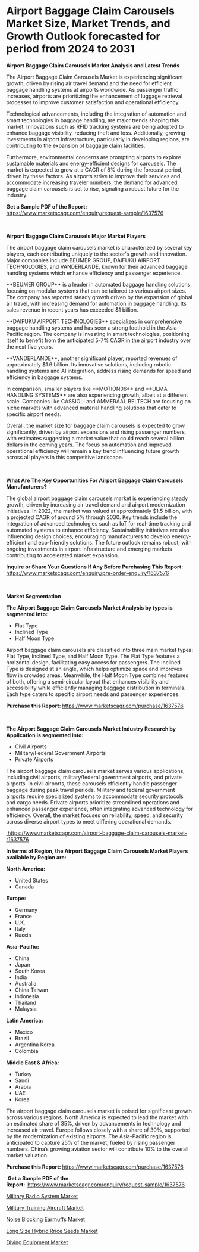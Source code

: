 <p><h1>Airport Baggage Claim Carousels Market Size, Market Trends, and Growth Outlook forecasted for period from 2024 to 2031</h1></p><p><strong>Airport Baggage Claim Carousels Market Analysis and Latest Trends</strong></p>
<p><p>The Airport Baggage Claim Carousels Market is experiencing significant growth, driven by rising air travel demand and the need for efficient baggage handling systems at airports worldwide. As passenger traffic increases, airports are prioritizing the enhancement of luggage retrieval processes to improve customer satisfaction and operational efficiency. </p><p>Technological advancements, including the integration of automation and smart technologies in baggage handling, are major trends shaping this market. Innovations such as RFID tracking systems are being adopted to enhance baggage visibility, reducing theft and loss. Additionally, growing investments in airport infrastructure, particularly in developing regions, are contributing to the expansion of baggage claim facilities.</p><p>Furthermore, environmental concerns are prompting airports to explore sustainable materials and energy-efficient designs for carousels. The market is expected to grow at a CAGR of 8% during the forecast period, driven by these factors. As airports strive to improve their services and accommodate increasing traveler numbers, the demand for advanced baggage claim carousels is set to rise, signaling a robust future for the industry.</p></p>
<p><strong>Get a Sample PDF of the Report:&nbsp;</strong> <a href="https://www.marketscagr.com/enquiry/request-sample/1637576">https://www.marketscagr.com/enquiry/request-sample/1637576</a></p>
<p>&nbsp;</p>
<p><strong>Airport Baggage Claim Carousels Major Market Players</strong></p>
<p><p>The airport baggage claim carousels market is characterized by several key players, each contributing uniquely to the sector's growth and innovation. Major companies include BEUMER GROUP, DAIFUKU AIRPORT TECHNOLOGIES, and VANDERLANDE, known for their advanced baggage handling systems which enhance efficiency and passenger experience.</p><p>**BEUMER GROUP** is a leader in automated baggage handling solutions, focusing on modular systems that can be tailored to various airport sizes. The company has reported steady growth driven by the expansion of global air travel, with increasing demand for automation in baggage handling. Its sales revenue in recent years has exceeded $1 billion.</p><p>**DAIFUKU AIRPORT TECHNOLOGIES** specializes in comprehensive baggage handling systems and has seen a strong foothold in the Asia-Pacific region. The company is investing in smart technologies, positioning itself to benefit from the anticipated 5-7% CAGR in the airport industry over the next five years.</p><p>**VANDERLANDE**, another significant player, reported revenues of approximately $1.6 billion. Its innovative solutions, including robotic handling systems and AI integration, address rising demands for speed and efficiency in baggage systems.</p><p>In comparison, smaller players like **MOTION06** and **ULMA HANDLING SYSTEMS** are also experiencing growth, albeit at a different scale. Companies like CASSIOLI and AMMERAAL BELTECH are focusing on niche markets with advanced material handling solutions that cater to specific airport needs.</p><p>Overall, the market size for baggage claim carousels is expected to grow significantly, driven by airport expansions and rising passenger numbers, with estimates suggesting a market value that could reach several billion dollars in the coming years. The focus on automation and improved operational efficiency will remain a key trend influencing future growth across all players in this competitive landscape.</p></p>
<p>&nbsp;</p>
<p><strong>What Are The Key Opportunities For Airport Baggage Claim Carousels Manufacturers?</strong></p>
<p><p>The global airport baggage claim carousels market is experiencing steady growth, driven by increasing air travel demand and airport modernization initiatives. In 2022, the market was valued at approximately $1.5 billion, with a projected CAGR of around 5% through 2030. Key trends include the integration of advanced technologies such as IoT for real-time tracking and automated systems to enhance efficiency. Sustainability initiatives are also influencing design choices, encouraging manufacturers to develop energy-efficient and eco-friendly solutions. The future outlook remains robust, with ongoing investments in airport infrastructure and emerging markets contributing to accelerated market expansion.</p></p>
<p><strong>Inquire or Share Your Questions If Any Before Purchasing This Report:</strong> <a href="https://www.marketscagr.com/enquiry/pre-order-enquiry/1637576">https://www.marketscagr.com/enquiry/pre-order-enquiry/1637576</a></p>
<p>&nbsp;</p>
<p><strong>Market Segmentation</strong></p>
<p><strong>The Airport Baggage Claim Carousels Market Analysis by types is segmented into:</strong></p>
<p><ul><li>Flat Type</li><li>Inclined Type</li><li>Half Moon Type</li></ul></p>
<p><p>Airport baggage claim carousels are classified into three main market types: Flat Type, Inclined Type, and Half Moon Type. The Flat Type features a horizontal design, facilitating easy access for passengers. The Inclined Type is designed at an angle, which helps optimize space and improves flow in crowded areas. Meanwhile, the Half Moon Type combines features of both, offering a semi-circular layout that enhances visibility and accessibility while efficiently managing baggage distribution in terminals. Each type caters to specific airport needs and passenger experiences.</p></p>
<p><strong>Purchase this Report:&nbsp;</strong><a href="https://www.marketscagr.com/purchase/1637576">https://www.marketscagr.com/purchase/1637576</a></p>
<p>&nbsp;</p>
<p><strong>The Airport Baggage Claim Carousels Market Industry Research by Application is segmented into:</strong></p>
<p><ul><li>Civil Airports</li><li>Military/Federal Government Airports</li><li>Private Airports</li></ul></p>
<p><p>The airport baggage claim carousels market serves various applications, including civil airports, military/federal government airports, and private airports. In civil airports, these carousels efficiently handle passenger baggage during peak travel periods. Military and federal government airports require specialized systems to accommodate security protocols and cargo needs. Private airports prioritize streamlined operations and enhanced passenger experience, often integrating advanced technology for efficiency. Overall, the market focuses on reliability, speed, and security across diverse airport types to meet differing operational demands.</p></p>
<p><a href="https://www.marketscagr.com/airport-baggage-claim-carousels-market-r1637576">&nbsp;https://www.marketscagr.com/airport-baggage-claim-carousels-market-r1637576</a></p>
<p><strong>In terms of Region, the Airport Baggage Claim Carousels Market Players available by Region are:</strong></p>
<p>
    <p> <strong> North America: </strong>
        <ul>
            <li>United States</li>
            <li>Canada</li>
        </ul>
        </p> 
    <p> <strong> Europe: </strong>
        <ul>
            <li>Germany</li>
            <li>France</li>
            <li>U.K.</li>
            <li>Italy</li>
            <li>Russia</li>
        </ul>
        </p> 
    <p> <strong> Asia-Pacific: </strong>
        <ul>
            <li>China</li>
            <li>Japan</li>
            <li>South Korea</li>
            <li>India</li>
            <li>Australia</li>
            <li>China Taiwan</li>
            <li>Indonesia</li>
            <li>Thailand</li>
            <li>Malaysia</li>
        </ul>
        </p> 
    <p> <strong> Latin America: </strong>
        <ul>
            <li>Mexico</li>
            <li>Brazil</li>
            <li>Argentina Korea</li>
            <li>Colombia</li>
        </ul>
        </p> 
    <p> <strong> Middle East & Africa: </strong>
        <ul>
            <li>Turkey</li>
            <li>Saudi</li>
            <li>Arabia</li>
            <li>UAE</li>
            <li>Korea</li>
        </ul>
    </p>
    </p>
<p><p>The airport baggage claim carousels market is poised for significant growth across various regions. North America is expected to lead the market with an estimated share of 35%, driven by advancements in technology and increased air travel. Europe follows closely with a share of 30%, supported by the modernization of existing airports. The Asia-Pacific region is anticipated to capture 25% of the market, fueled by rising passenger numbers. China’s growing aviation sector will contribute 10% to the overall market valuation.</p></p>
<p><strong>Purchase this Report: </strong><a href="https://www.marketscagr.com/purchase/1637576">https://www.marketscagr.com/purchase/1637576</a></p>
<p>&nbsp;<strong>Get a Sample PDF of the Report:&nbsp;&nbsp;</strong><a href="https://www.marketscagr.com/enquiry/request-sample/1637576">https://www.marketscagr.com/enquiry/request-sample/1637576</a></p>
<p><strong></strong></p>
<p><p><a href="https://www.linkedin.com/pulse/military-radio-system-market-global-regional-analysis-2024-wr6xc?trackingId=UFDyQcN8Qk6RFaayL4Z%2BRQ%3D%3D">Military Radio System Market</a></p><p><a href="https://www.linkedin.com/pulse/strategic-roadmap-global-military-training-aircraft-market-lgtke?trackingId=IhkingzEQS6ifjUY%2BgfVLA%3D%3D">Military Training Aircraft Market</a></p><p><a href="https://issuu.com/reportprime-2/docs/noise-blocking-earmuffs-market-size_794aaf20777528">Noise Blocking Earmuffs Market</a></p><p><a href="https://medium.com/@nettieboyle25/what-are-the-growth-opportunities-and-challenges-in-the-long-size-hybrid-rrice-seeds-market-8c96cf85871e?postPublishedType=repub">Long Size Hybrid Rrice Seeds Market</a></p><p><a href="https://issuu.com/reportprime-2/docs/diving-equipment-market-size-2030.p_9ed8a04bb64e44">Diving Equipment Market</a></p></p>